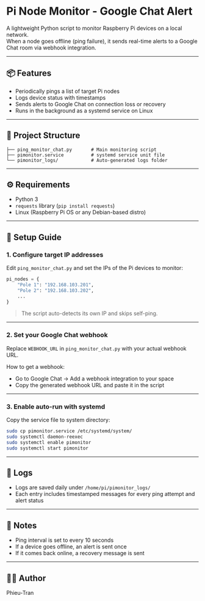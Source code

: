 
# Pi Node Monitor - Google Chat Alert

A lightweight Python script to monitor Raspberry Pi devices on a local network.  
When a node goes offline (ping failure), it sends real-time alerts to a Google Chat room via webhook integration.

---

## 📦 Features

- Periodically pings a list of target Pi nodes
- Logs device status with timestamps
- Sends alerts to Google Chat on connection loss or recovery
- Runs in the background as a systemd service on Linux

---

## 🧾 Project Structure

```
├── ping_monitor_chat.py       # Main monitoring script
├── pimonitor.service          # systemd service unit file
└── pimonitor_logs/            # Auto-generated logs folder
```

---

## ⚙️ Requirements

- Python 3
- `requests` library (`pip install requests`)
- Linux (Raspberry Pi OS or any Debian-based distro)

---

## 🚀 Setup Guide

### 1. Configure target IP addresses

Edit `ping_monitor_chat.py` and set the IPs of the Pi devices to monitor:

```python
pi_nodes = {
    "Pole 1": "192.168.103.201",
    "Pole 2": "192.168.103.202",
    ...
}
```

> The script auto-detects its own IP and skips self-ping.

---

### 2. Set your Google Chat webhook

Replace `WEBHOOK_URL` in `ping_monitor_chat.py` with your actual webhook URL.

How to get a webhook:
- Go to Google Chat → Add a webhook integration to your space
- Copy the generated webhook URL and paste it in the script

---

### 3. Enable auto-run with systemd

Copy the service file to system directory:

```bash
sudo cp pimonitor.service /etc/systemd/system/
sudo systemctl daemon-reexec
sudo systemctl enable pimonitor
sudo systemctl start pimonitor
```

---

## 📂 Logs

- Logs are saved daily under `/home/pi/pimonitor_logs/`
- Each entry includes timestamped messages for every ping attempt and alert status

---

## 🛑 Notes

- Ping interval is set to every 10 seconds
- If a device goes offline, an alert is sent once
- If it comes back online, a recovery message is sent

---

## 👨‍💻 Author

Phieu-Tran
